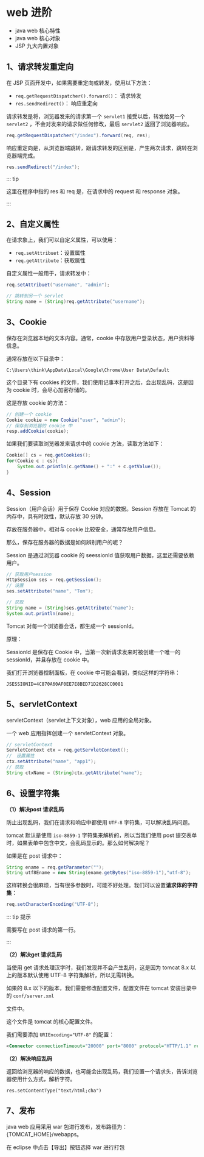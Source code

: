 # web 进阶



- java web 核心特性
- java web 核心对象
- JSP 九大内置对象



## 1、请求转发重定向

在 JSP 页面开发中，如果需要重定向或转发，使用以下方法：

- `req.getRequestDispatcher().forward()`： 请求转发
- `res.sendRedirect()`： 响应重定向

请求转发是将，浏览器发来的请求第一个 `servlet1` 接受以后，转发给另一个 `servlet2` ，不会对发来的请求做任何修改，最后 `servlet2` 返回了浏览器响应。

```java
req.getRequestDispatcher("/index").forward(req, res);
```

响应重定向是，从浏览器端跳转，跟请求转发的区别是，产生两次请求，跳转在浏览器端完成。

```java
res.sendRedirect("/index");
```

::: tip

这里在程序中指的 res 和 req 是，在请求中的 request 和 response 对象。

:::

## 2、自定义属性

在请求象上，我们可以自定义属性，可以使用：

- `req.setAttribuet`：设置属性
- `req.getAttribute`：获取属性

自定义属性一般用于，请求转发中：

```java
req.setAttribuet("username", "admin");

// 跳转到另一个 servlet
String name = (String)req.getAttribute("username");
```



## 3、Cookie

保存在浏览器本地的文本内容。通常，cookie 中存放用户登录状态，用户资料等信息。

通常存放在以下目录中：

`C:\Users\think\AppData\Local\Google\Chrome\User Data\Default`

这个目录下有 cookies 的文件，我们使用记事本打开之后，会出现乱码，这是因为 cookie 时，会尽心加密存储的。

这是存放 cookie 的方法：

```java
// 创建一个 cookie
Cookie cookie = new Cookie("user", "admin");
// 保存到浏览器的 cookie 中
resp.addCookie(cookie);
```



如果我们要读取浏览器发来请求中的 cookie 方法，读取方法如下：

```java
Cookie[] cs = req.getCookies();
for(Cookie c : cs){
    System.out.println(c.getName() + ":" + c.getValue());
}
```



## 4、Session

Session（用户会话）用于保存 Cookie 对应的数据。Session 存放在 Tomcat 的内存中，具有时效性，默认存放 30 分钟。

存放在服务器中，相对与 cookie 比较安全，通常存放用户信息。

那么，保存在服务器的数据是如何辨别用户的呢？

Session 是通过浏览器 cookie 的 seessionId 值获取用户数据，这里还需要依赖用户。

```java
// 获取用户session 
HttpSession ses = req.getSession();
// 设置
ses.setAttribute("name", "Tom");

// 获取
String name = (String)ses.getAttribute("name");
System.out.println(name);
```

Tomcat 对每一个浏览器会话，都生成一个 sessionId。

原理：

SessionId 是保存在 Cookie 中，当第一次新请求发来时被创建一个唯一的sessionId，并且存放在 cookie 中。

我们打开浏览器控制面板，在 cookie 中可能会看到，类似这样的字符串：

```
JSESSIONID=4C870A60AF0EE7E8BED71D2628CC0081
```



## 5、servletContext

servletContext（servlet上下文对象），web 应用的全局对象。

一个 web 应用指挥创建一个 servletContext 对象。

```java
// servletContext
ServletContext ctx = req.getServletContext();
//　设置属性
ctx.setAttribute("name", "app1");
// 获取
String ctxName = (String)ctx.getAttribute("name");
```



## 6、设置字符集

**（1）解决post 请求乱码**

防止出现乱码，我们在请求和响应中都使用 `UTF-8` 字符集，可以解决乱码问题。

 tomcat 默认是使用 `iso-8859-1` 字符集来解析的，所以当我们使用 post 提交表单时，如果表单中包含中文，会乱码显示的。那么如何解决呢？

如果是在 post 请求中：

```java
String ename = req.getParameter("");
String utf8Ename = new String(ename.getBytes("iso-8859-1"),"utf-8");
```

这样转换会很麻烦，当有很多参数时，可能不好处理。我们可以设置**请求体的字符集**：

```java
req.setCharacterEncoding("UTF-8");
```

::: tip 提示

需要写在 post 请求的第一行。

:::

**（2）解决get 请求乱码**

当使用 get 请求处理汉字时，我们发现并不会产生乱码，这是因为 tomcat 8.x 以上的版本默认使用 UTF-8 字符集解析，所以无需转换。

如果的 8.x 以下的版本，我们需要修改配置文件，配置文件在 tomcat 安装目录中的 `conf/server.xml`

文件中。

这个文件是 tomcat 的核心配置文件。

我们需要添加 `URIEncoding="UTF-8"` 的配置：

```xml
<Connector connectionTimeout="20000" port="8080" protocol="HTTP/1.1" redirectPort="8443" URIEncoding="UTF-8"/>
```



**（2）解决响应乱码**

返回给浏览器的响应的数据，也可能会出现乱码，我们设置一个请求头，告诉浏览器使用什么方式，解析字符。

```
res.setContentType("text/html;cha")
```



## 7、发布



java web 应用采用 war 包进行发布，发布路径为：{TOMCAT_HOME}/webapps。

在 eclipse 中点击【导出】按钮选择 war 进行打包

<comment-comment/> 

